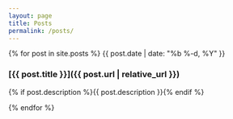 ```yaml
---
layout: page
title: Posts
permalink: /posts/
---
```


{% for post in site.posts %}
{{ post.date | date: "%b %-d, %Y" }}
### [{{ post.title }}]({{ post.url | relative_url }}) 

{% if post.description %}{{ post.description }}{% endif %}

{% endfor %} 